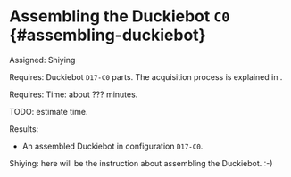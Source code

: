 # Assembling the Duckiebot `C0` {#assembling-duckiebot}

Assigned: Shiying

<div class='requirements' markdown="1">

Requires: Duckiebot `D17-C0` parts.
The acquisition process is explained in [](#acquiring-parts).

Requires: Time: about ??? minutes.

TODO: estimate time.

Results:

-  An assembled Duckiebot in configuration `D17-C0`.

</div>


Shiying: here will be the instruction about assembling the Duckiebot.
:-)
